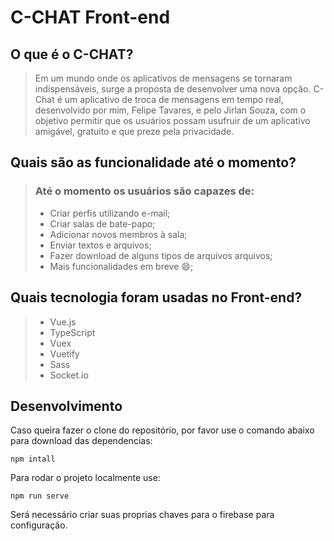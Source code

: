 # C-CHAT Front-end

## O que é o C-CHAT?
> Em um mundo onde os aplicativos de mensagens se tornaram indispensáveis, surge a proposta de desenvolver uma nova opção. C-Chat é um aplicativo de troca de mensagens em tempo real, desenvolvido por mim, Felipe Tavares, e pelo Jirlan Souza, com o objetivo permitir que os usuários possam usufruir de um aplicativo amigável, gratuito e que preze pela privacidade.

## Quais são as funcionalidade até o momento?

> ### Até o momento os usuários são capazes de:
>  - Criar perfis utilizando e-mail;
>  - Criar salas de bate-papo;
>  - Adicionar novos membros à sala;
>  - Enviar textos e arquivos;
>  - Fazer download de alguns tipos de arquivos arquivos;
>  - Mais funcionalidades em breve 😄;

## Quais tecnologia foram usadas no Front-end?
>  - Vue.js
>  - TypeScript
>  - Vuex
>  - Vuetify
>  - Sass
>  - Socket.io

## Desenvolvimento 
Caso queira fazer o clone do repositório, por favor use o comando abaixo para download das dependencias:
```
npm intall
```

Para rodar o projeto localmente use:
```
npm run serve
```

Será necessário criar suas proprias chaves para o firebase para configuração.
